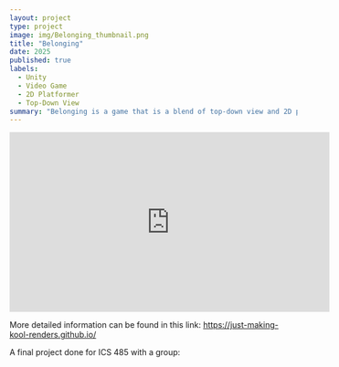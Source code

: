 ```yaml
---
layout: project
type: project
image: img/Belonging_thumbnail.png
title: "Belonging"
date: 2025
published: true
labels:
  - Unity
  - Video Game
  - 2D Platformer
  - Top-Down View
summary: "Belonging is a game that is a blend of top-down view and 2D platformer."
---
```


<iframe width="560" height="315" style="display: block; margin: auto;" src="https://youtube.com/embed/OtlVA214Uug" title="YouTube video player" frameborder="0" allow="accelerometer; autoplay; clipboard-write; encrypted-media; gyroscope; picture-in-picture; web-share" referrerpolicy="strict-origin-when-cross-origin" allowfullscreen></iframe>

More detailed information can be found in this link:
https://just-making-kool-renders.github.io/


A final project done for ICS 485 with a group: 
